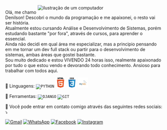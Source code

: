 <img src="https://raw.githubusercontent.com/MicaelliMedeiros/micaellimedeiros/master/image/computer-illustration.png" alt="ilustração de um computador" min-width="400px" max-width="400px" width="400px" align="right">

<p align="left"> 
  Olá, me chamo Denilson! Descobri o mundo da programação e me apaixonei, o resto vai ser história.<br>
  Atualmente estou cursando Análise e Desenvolvimento de Sistemas, porém estudando bastante "por fora", através de cursos, para aprender o essencial.<br>
  Ainda não decidi em qual área me especializar, mas a principio pensando em me tornar um dev full stack ou partir para o desenvolvimento de sistemas, ambas áreas que gostei bastante.<br>
  Sou muito dedicado e estou VIVENDO 24 horas isso, realmente apaixonado por tudo o que estou vendo e devorando todo conhecimento. Ansioso para trabalhar com todos aqui.
</p>

<p align="left">
  🦄 Linguagens: <code><img height="32" src="https://icons.iconarchive.com/icons/cornmanthe3rd/plex/512/Other-python-icon.png" alt="PYTHON"/></code>
  <code><img height="32" src="https://raw.githubusercontent.com/github/explore/80688e429a7d4ef2fca1e82350fe8e3517d3494d/topics/html/html.png" alt="HTML5"/></code>
  <code><img height="32" src="https://raw.githubusercontent.com/github/explore/80688e429a7d4ef2fca1e82350fe8e3517d3494d/topics/css/css.png" alt="CSS"/></code>
  <code><img height="32" src="https://raw.githubusercontent.com/github/explore/80688e429a7d4ef2fca1e82350fe8e3517d3494d/topics/mysql/mysql.png" alt="MySQL"/></code>
</p>

<p align="left">
  💼 Ferramentas: <code><img height="32" src="https://cdn.icon-icons.com/icons2/2107/PNG/512/file_type_django_icon_130645.png" alt="DJANGO"/></code>
  <code><img height="32" src="https://cdn.icon-icons.com/icons2/2107/PNG/512/file_type_git_icon_130581.png" alt="GIT"/></code>
</p>

<p align="left">
  💌 Você pode entrar em contato comigo através das seguintes redes sociais: ⤵️
</p>

<p align="left">
  <a href="mailto:fcodenilson@gmail.com" title="Gmail">
  <img src="https://img.shields.io/badge/-Gmail-FF0000?style=flat-square&labelColor=FF0000&logo=gmail&logoColor=white&link=LINK-DO-SEU-GMAIL" alt="Gmail"/></a>
    <a href="https://api.whatsapp.com/send?phone=5585985010594" title="WhatsApp">
  <img src="https://img.shields.io/badge/-WhatsApp-25d366?style=flat-square&labelColor=25d366&logo=whatsapp&logoColor=white&link=https://api.whatsapp.com/send?phone=5585985010594" alt="WhatsApp"/></a>
  <a href="https://www.facebook.com/Nilsow/" title="Facebook">
  <img src="https://img.shields.io/badge/-Facebook-3b5998?style=flat-square&labelColor=3b5998&logo=facebook&logoColor=white&link=https://www.facebook.com/Nilsow/" alt="Facebook"/></a>
  <a href="https://www.instagram.com/nilsow_s/" title="Instagram">
  <img src="https://img.shields.io/badge/-Instagram-DF0174?style=flat-square&labelColor=DF0174&logo=instagram&logoColor=white&link=https://www.instagram.com/nilsow_s/" alt="Instagram"/></a>
</p>
